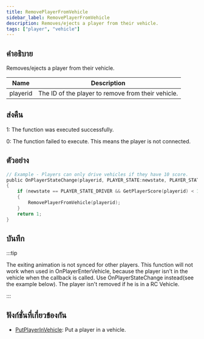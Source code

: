 ```yaml
---
title: RemovePlayerFromVehicle
sidebar_label: RemovePlayerFromVehicle
description: Removes/ejects a player from their vehicle.
tags: ["player", "vehicle"]
---
```


## คำอธิบาย

Removes/ejects a player from their vehicle.

| Name     | Description                                        |
| -------- | -------------------------------------------------- |
| playerid | The ID of the player to remove from their vehicle. |

## ส่งคืน

1: The function was executed successfully.

0: The function failed to execute. This means the player is not connected.

## ตัวอย่าง

```c
// Example - Players can only drive vehicles if they have 10 score.
public OnPlayerStateChange(playerid, PLAYER_STATE:newstate, PLAYER_STATE:oldstate)
{
    if (newstate == PLAYER_STATE_DRIVER && GetPlayerScore(playerid) < 10) // PlAYER_STATE_DRIVER = 2
    {
        RemovePlayerFromVehicle(playerid);
    }
    return 1;
}
```

## บันทึก

:::tip

The exiting animation is not synced for other players. This function will not work when used in OnPlayerEnterVehicle, because the player isn't in the vehicle when the callback is called. Use OnPlayerStateChange instead(see the example below). The player isn't removed if he is in a RC Vehicle.

:::

## ฟังก์ชั่นที่เกี่ยวข้องกัน

- [PutPlayerInVehicle](PutPlayerInVehicle): Put a player in a vehicle.
